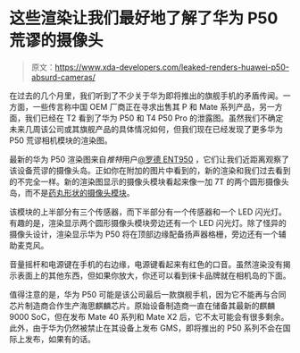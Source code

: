 # 这些渲染让我们最好地了解了华为 P50 荒谬的摄像头

> 原文：<https://www.xda-developers.com/leaked-renders-huawei-p50-absurd-cameras/>

在过去的几个月里，我们听到了不少关于华为即将推出的旗舰手机的矛盾传闻。一方面，一些传言称中国 OEM 厂商正在寻求出售其 P 和 Mate 系列产品，另一方面，我们已经在 T2 看到了华为 P50 和 T4 P50 Pro 的泄露图。虽然我们不确定未来几周该公司或其旗舰产品的具体情况如何，但我们现在已经发现了更多华为 P50 荒谬相机模块的渲染图。

最新的华为 P50 渲染图来自*推特*用户[@罗德 ENT950](https://twitter.com/RODENT950/status/1392540964279963655) ，它们让我们近距离观察了该设备荒谬的摄像头岛。正如你在附加的图片中看到的，新的渲染和我们过去看到的不完全一样。新的渲染图显示的摄像头模块看起来像一加 7T 的两个圆形摄像头岛，而不是[药丸形状的摄像头模块](https://www.xda-developers.com/huawei-p50-renders-pill-shaped-camera-island/)。

该模块的上半部分有三个传感器，而下半部分有一个传感器和一个 LED 闪光灯。有趣的是，渲染显示两个圆形摄像头模块旁边还有一个 LED 闪光灯。除了怪异的摄像头设计，渲染显示华为 P50 将在顶部边缘配备扬声器格栅，旁边还有一个辅助麦克风。

音量摇杆和电源键在手机的右边缘，电源键看起来有红色的口音。虽然渲染没有揭示表面上的其他东西，但如果你放大，你还可以看到徕卡品牌就在相机岛的下面。

值得注意的是，华为 P50 可能是该公司最后一款旗舰手机，因为它不能再与合同芯片制造商合作生产海思麒麟芯片。原始设备制造商一直在储备其最新的麒麟 9000 SoC，但在发布 Mate 40 系列和 Mate X2 后，它不太可能会有很多剩余。此外，由于华为仍然被禁止在其设备上发布 GMS，即将推出的 P50 系列不会在国际上发布，如果有的话。